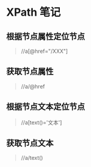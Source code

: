 # XPath 笔记

## 根据节点属性定位节点
> //a[@href="/XXX"]

## 获取节点属性
> //a/@href

## 根据节点文本定位节点
> //a[text()='文本']

## 获取节点文本
> //a/text()
